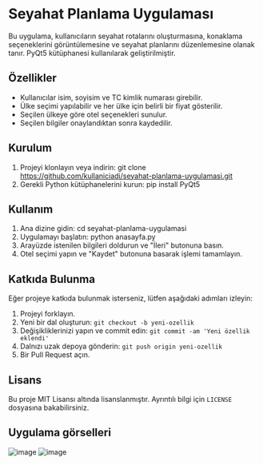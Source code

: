 # Seyahat Planlama Uygulaması

Bu uygulama, kullanıcıların seyahat rotalarını oluşturmasına, konaklama seçeneklerini görüntülemesine ve seyahat planlarını düzenlemesine olanak tanır. PyQt5 kütüphanesi kullanılarak geliştirilmiştir.

## Özellikler

- Kullanıcılar isim, soyisim ve TC kimlik numarası girebilir.
- Ülke seçimi yapılabilir ve her ülke için belirli bir fiyat gösterilir.
- Seçilen ülkeye göre otel seçenekleri sunulur.
- Seçilen bilgiler onaylandıktan sonra kaydedilir.

## Kurulum

1. Projeyi klonlayın veya indirin:
git clone https://github.com/kullaniciadi/seyahat-planlama-uygulamasi.git
2. Gerekli Python kütüphanelerini kurun:
pip install PyQt5
## Kullanım

1. Ana dizine gidin:
cd seyahat-planlama-uygulamasi
2. Uygulamayı başlatın:
python anasayfa.py
3. Arayüzde istenilen bilgileri doldurun ve "İleri" butonuna basın.
4. Otel seçimi yapın ve "Kaydet" butonuna basarak işlemi tamamlayın.

## Katkıda Bulunma

Eğer projeye katkıda bulunmak isterseniz, lütfen aşağıdaki adımları izleyin:

1. Projeyi forklayın.
2. Yeni bir dal oluşturun: `git checkout -b yeni-ozellik`
3. Değişikliklerinizi yapın ve commit edin: `git commit -am 'Yeni özellik eklendi'`
4. Dalnızı uzak depoya gönderin: `git push origin yeni-ozellik`
5. Bir Pull Request açın.

## Lisans

Bu proje MIT Lisansı altında lisanslanmıştır. Ayrıntılı bilgi için `LICENSE` dosyasına bakabilirsiniz.

## Uygulama görselleri

![image](https://github.com/flydedit/pyqt5projeler/assets/95934599/9edc64b7-5296-4a3a-8fe3-4845056a8cb6)
![image](https://github.com/flydedit/pyqt5projeler/assets/95934599/b1cfa5b7-7036-49cb-a951-49222bb9b708)

